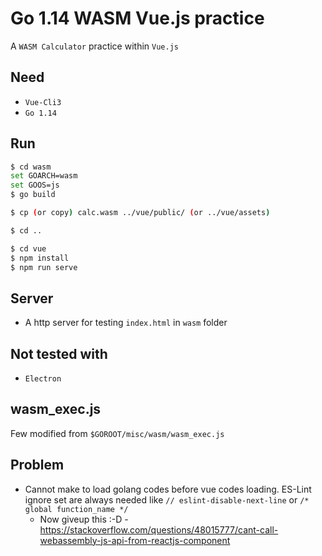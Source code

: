 # Go 1.14 WASM Vue.js practice
A `WASM Calculator` practice within `Vue.js`

## Need
* `Vue-Cli3`
* `Go 1.14`

## Run
```sh
$ cd wasm
set GOARCH=wasm
set GOOS=js
$ go build

$ cp (or copy) calc.wasm ../vue/public/ (or ../vue/assets)

$ cd ..

$ cd vue
$ npm install
$ npm run serve
```

## Server
* A http server for testing `index.html` in `wasm` folder

## Not tested with
* `Electron`

## wasm_exec.js
Few modified from `$GOROOT/misc/wasm/wasm_exec.js`

## Problem
* Cannot make to load golang codes before vue codes loading. ES-Lint ignore set are always needed like `// eslint-disable-next-line` or `/* global function_name */`
  * Now giveup this :-D - https://stackoverflow.com/questions/48015777/cant-call-webassembly-js-api-from-reactjs-component
